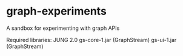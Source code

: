 graph-experiments
=================

A sandbox for experimenting with graph APIs

Required libraries:
JUNG 2.0
gs-core-1.jar (GraphStream)
gs-ui-1.jar (GraphStream)
